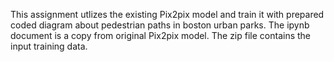This assignment utlizes the existing Pix2pix model and train it with prepared coded diagram about pedestrian paths in boston urban parks.
The ipynb document is a copy from original Pix2pix model. 
The zip file contains the input training data.
